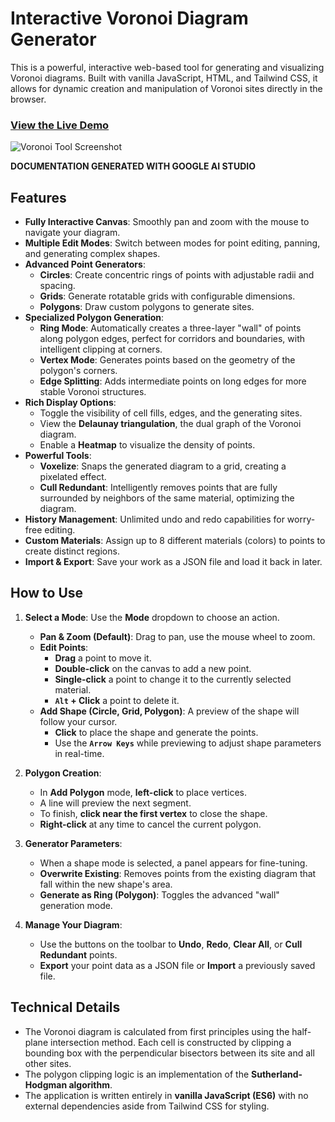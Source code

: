 # Interactive Voronoi Diagram Generator

This is a powerful, interactive web-based tool for generating and visualizing Voronoi diagrams. Built with vanilla JavaScript, HTML, and Tailwind CSS, it allows for dynamic creation and manipulation of Voronoi sites directly in the browser.

### [View the Live Demo](https://raw.githack.com/kastorp73/Voronoi-Tool/main/index.html)

![Voronoi Tool Screenshot](screenshot.png)

**DOCUMENTATION GENERATED WITH GOOGLE AI STUDIO**

## Features

- **Fully Interactive Canvas**: Smoothly pan and zoom with the mouse to navigate your diagram.
- **Multiple Edit Modes**: Switch between modes for point editing, panning, and generating complex shapes.
- **Advanced Point Generators**:
  - **Circles**: Create concentric rings of points with adjustable radii and spacing.
  - **Grids**: Generate rotatable grids with configurable dimensions.
  - **Polygons**: Draw custom polygons to generate sites.
- **Specialized Polygon Generation**:
  - **Ring Mode**: Automatically creates a three-layer "wall" of points along polygon edges, perfect for corridors and boundaries, with intelligent clipping at corners.
  - **Vertex Mode**: Generates points based on the geometry of the polygon's corners.
  - **Edge Splitting**: Adds intermediate points on long edges for more stable Voronoi structures.
- **Rich Display Options**:
  - Toggle the visibility of cell fills, edges, and the generating sites.
  - View the **Delaunay triangulation**, the dual graph of the Voronoi diagram.
  - Enable a **Heatmap** to visualize the density of points.
- **Powerful Tools**:
  - **Voxelize**: Snaps the generated diagram to a grid, creating a pixelated effect.
  - **Cull Redundant**: Intelligently removes points that are fully surrounded by neighbors of the same material, optimizing the diagram.
- **History Management**: Unlimited undo and redo capabilities for worry-free editing.
- **Custom Materials**: Assign up to 8 different materials (colors) to points to create distinct regions.
- **Import & Export**: Save your work as a JSON file and load it back in later.

## How to Use

1.  **Select a Mode**: Use the **Mode** dropdown to choose an action.
    - **Pan & Zoom (Default)**: Drag to pan, use the mouse wheel to zoom.
    - **Edit Points**:
        - **Drag** a point to move it.
        - **Double-click** on the canvas to add a new point.
        - **Single-click** a point to change it to the currently selected material.
        - **`Alt` + Click** a point to delete it.
    - **Add Shape (Circle, Grid, Polygon)**: A preview of the shape will follow your cursor.
        - **Click** to place the shape and generate the points.
        - Use the **`Arrow Keys`** while previewing to adjust shape parameters in real-time.

2.  **Polygon Creation**:
    - In **Add Polygon** mode, **left-click** to place vertices.
    - A line will preview the next segment.
    - To finish, **click near the first vertex** to close the shape.
    - **Right-click** at any time to cancel the current polygon.

3.  **Generator Parameters**:
    - When a shape mode is selected, a panel appears for fine-tuning.
    - **Overwrite Existing**: Removes points from the existing diagram that fall within the new shape's area.
    - **Generate as Ring (Polygon)**: Toggles the advanced "wall" generation mode.

4.  **Manage Your Diagram**:
    - Use the buttons on the toolbar to **Undo**, **Redo**, **Clear All**, or **Cull Redundant** points.
    - **Export** your point data as a JSON file or **Import** a previously saved file.

## Technical Details

- The Voronoi diagram is calculated from first principles using the half-plane intersection method. Each cell is constructed by clipping a bounding box with the perpendicular bisectors between its site and all other sites.
- The polygon clipping logic is an implementation of the **Sutherland-Hodgman algorithm**.
- The application is written entirely in **vanilla JavaScript (ES6)** with no external dependencies aside from Tailwind CSS for styling.
